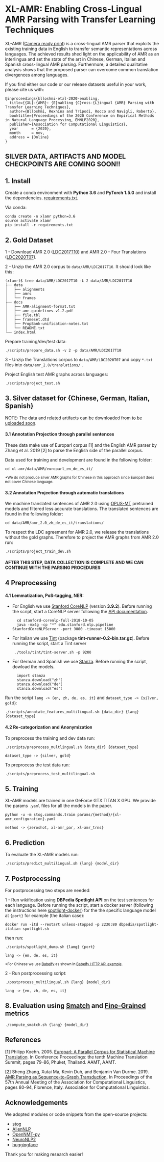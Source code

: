 # XL-AMR: Enabling Cross-Lingual AMR Parsing with Transfer Learning Techniques

XL-AMR ([Camera ready print](https://www.researchgate.net/publication/344667761_XL-AMR_Enabling_Cross-Lingual_AMR_Parsing_with_Transfer_Learning_Techniques)) is a cross-lingual  AMR parser that exploits the existing training data in English to transfer semantic representations across languages. The achieved results shed light on the applicability of AMR  as an interlingua and set the state of the art in Chinese, German, Italian and Spanish cross-lingual AMR parsing. Furthermore, a detailed qualitative analysis shows that the proposed parser can overcome common translation divergences among languages.


If you find either our code or our release datasets useful in your work, please cite us with:
```
@inproceedings{blloshmi-etal-2020-enabling,
  title={{XL}-{AMR}: {E}nabling {C}ross-{L}ingual {AMR} Parsing with Transfer Learning Techniques},
  author={Blloshmi, Rexhina and Tripodi, Rocco and Navigli, Roberto},
  booktitle={Proceedings of the 2020 Conference on Empirical Methods in Natural Language Processing, EMNLP2020},
  publisher={Association for Computational Linguistics},
  year      = {2020},
  month     = nov,
  address = {Online}
}
```


## SILVER DATA, ARTIFACTS AND MODEL CHECKPOINTS ARE COMING SOON!!



## 1. Install 

Create a conda environment with **Python 3.6** and **PyTorch 1.5.0** and install the dependencies. [requirements.txt](requirements.txt).

Via conda:

    conda create -n xlamr python=3.6
    source activate xlamr
    pip install -r requirements.txt
    

## 2. Gold Dataset
1 - Download AMR 2.0 ([LDC2017T10](https://catalog.ldc.upenn.edu/LDC2017T10)) and AMR 2.0 - Four Translations ([LDC2020T07](https://catalog.ldc.upenn.edu/LDC2020T07)).

2 - Unzip the AMR 2.0 corpus to `data/AMR/LDC2017T10`. It should look like this:

    (xlamr)$ tree data/AMR/LDC2017T10 -L 2 data/AMR/LDC2017T10
    ├── data
    │   ├── alignments
    │   ├── amrs
    │   └── frames
    ├── docs
    │   ├── AMR-alignment-format.txt
    │   ├── amr-guidelines-v1.2.pdf
    │   ├── file.tbl
    │   ├── frameset.dtd
    │   ├── PropBank-unification-notes.txt
    │   └── README.txt
    └── index.html
    
Prepare training/dev/test data:

    ./scripts/prepare_data.sh -v 2 -p data/AMR/LDC2017T10
    
3 - Unzip the Translations corpus to `data/AMR/LDC2020T07` and copy ```*.txt``` files into ```data/amr_2.0/translations/```  .

Project English test AMR graphs across languages:

    ./scripts/project_test.sh 
   
    
## 3. Silver dataset for {Chinese, German, Italian, Spanish}
NOTE: The data and related artifacts can be downloaded from [to be uploaded soon](#).
#### 3.1 Annotation Projection through parallel sentences
These data make use of Europarl corpus [1]  and the English AMR parser by Zhang et al. 2019 [2] to parse the English side of the parallel corpus.

Data used for training and development are found in the following folder: 
 
    cd xl-amr/data/AMR/europarl_en_de_es_it/
    
<sub>*We do not produce silver AMR graphs for Chinese in this approach since Europarl does not cover Chinese language.</sub>

#### 3.2 Annotation Projection through automatic translations
We machine translated sentences of AMR 2.0 using [OPUS-MT](https://huggingface.co/transformers/model_doc/marian.html) pretrained models and filtered less accurate translations. The translated sentences are found in the following folder: 

    cd data/AMR/amr_2.0_zh_de_es_it/translations/

To respect the LDC agreement for AMR 2.0, we release the translations without the gold graphs. Therefore to project the AMR graphs from AMR 2.0 run:

    ./scripts/project_train_dev.sh
  

#### ****AFTER THIS STEP, DATA COLLECTION IS COMPLETE AND WE CAN CONTINUE WITH THE PARSING PROCEDURES****


## 4 Preprocessing

#### 4.1 Lemmatization, PoS-tagging, NER:

- For English we use [Stanford CoreNLP](https://stanfordnlp.github.io/CoreNLP/index.html) (version **3.9.2**). Before running the script, start a CoreNLP server following the [API documentation](https://stanfordnlp.github.io/CoreNLP/corenlp-server.html#api-documentation).

        cd stanford-corenlp-full-2018-10-05
        java -mx4g -cp "*" edu.stanford.nlp.pipeline StanfordCoreNLPServer -port 9000 -timeout 15000

- For Italian we use [Tint](http://tint.fbk.eu/) (package **tint-runner-0.2-bin.tar.gz**). Before running the script, start a Tint server 

       ./tools/tint/tint-server.sh -p 9200
    
- For German and Spanish we use [Stanza](https://stanfordnlp.github.io/stanza/). Before running the script, dowload the models.
    
        import stanza
        stanza.download("zh")
        stanza.download("de")
        stanza.download("es")
        

Run the script ```lang -> {en, zh, de, es, it}``` and ```dataset_type -> {silver, gold}```:

    ./scripts/annotate_features_multilingual.sh {data_dir} {lang} {dataset_type}

        
 
#### 4.2 Re-categorization and Anonymization

To preprocess the training and dev data run: 

    ./scripts/preprocess_multlingual.sh {data_dir} {dataset_type}

```dataset_type -> {silver, gold}```

To preprocess the test data run: 

    ./scripts/preprocess_test_multilingual.sh
    

## 5. Training
XL-AMR models are trained in one GeForce GTX TITAN X GPU.
We provide the params ```.yaml``` files for all the models in the paper. 


    python -u -m stog.commands.train params/{method}/{xl-amr_configuration}.yaml

```method -> {zeroshot, xl-amr_par, xl-amr_trns}```
## 6. Prediction

To evaluate the XL-AMR models run: 

    ./scripts/predict_multilingual.sh {lang} {model_dir}
    
## 7. Postprocessing

For postprocessing two steps are needed: 

1 - Run wikification using **DBPedia Spotlight API** on the test sentences for each language. Before running the script, start a docker server (following the instructions here [spotlight-docker](https://github.com/dbpedia-spotlight/spotlight-docker)) for the the specific language model at ```{port}``` for example (the italian case):

    docker run -itd --restart unless-stopped -p 2230:80 dbpedia/spotlight-italian spotlight.sh
   
 
 then run:
    
    ./scripts/spotlight_dump.sh {lang} {port}
    
 ```lang -> {en, de, es, it}```
 
 <sub>*For Chinese we use [Babelfy](http://babelfy.org/) as shown in [Babelfy HTTP API example](http://babelfy.org/guide).</sub>
 
       
2 - Run postprocessing script:

    ./postprocess_multilingual.sh {lang} {model_dir}
    
```lang -> {en, zh, de, es, it}```

## 8. Evaluation using [Smatch](https://github.com/snowblink14/smatch) and [Fine-Grained](https://github.com/mdtux89/amr-evaluation) metrics

    ./compute_smatch.sh {lang} {model_dir}


## References
[1] Philipp Koehn. 2005. [Europarl: A Parallel Corpus for Statistical Machine  Translation](http://homepages.inf.ed.ac.uk/pkoehn/publications/europarl-mtsummit05.pdf). In Conference Proceedings: the tenth Machine Translation Summit, pages 79–86, Phuket, Thailand. AAMT, AAMT. 

[2] Sheng Zhang, Xutai Ma, Kevin Duh, and Benjamin Van Durme. 2019. [AMR Parsing as Sequence-to-Graph Transduction](https://www.aclweb.org/anthology/P19-1009/). In Proceedings of the 57th Annual Meeting of the Association for Computational Linguistics, pages 80–94, Florence, Italy. Association for Computational Linguistics.
## Acknowledgements

We adopted modules or code snippets from the open-source projects:
- [stog](https://github.com/sheng-z/stog)
- [AllenNLP](https://github.com/allenai/allennlp)
- [OpenNMT-py](https://github.com/OpenNMT/OpenNMT-py)
- [NeuroNLP2](https://github.com/XuezheMax/NeuroNLP2)
- [huggingface](https://huggingface.co/transformers/)

Thank you for making research easier!

